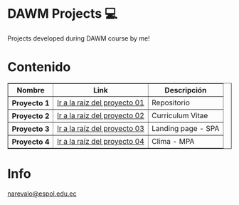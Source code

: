 # DAWM Projects :computer:
Projects developed during DAWM course by me!

# Contenido

<table border="1" align="center">
<tr>
 <th>Nombre</th>
 <th>Link</th>
 <th>Descripción</th>
</tr>

<tr>
 <th>Proyecto 1</th>
 <td>
  <a href="https://github.com/Nick451109/dawm-repo" target="_blank" >Ir a la raíz del proyecto 01</a>
 </td>
 <td>Repositorio</td>
</tr>
 
 <tr>
 <th>Proyecto 2</th>
 <td>
  <a href="https://github.com/Nick451109/curriculum" target="_blank" >Ir a la raíz del proyecto 02</a>
 </td>
 <td>Curriculum Vitae</td>
</tr>

<tr>
 <th>Proyecto 3</th>
 <td>
  <a href="https://github.com/Nick451109/dawm-repo/tree/main/proyecto02" target="_blank">Ir a la raíz del proyecto 03</a>
  <td>Landing page - SPA</td>
 </td>
</tr>

<tr>
 <th>Proyecto 4</th>
 <td>
  <a href="https://github.com/Nick451109/dawm-repo/tree/main/proyecto03" target="_blank">Ir a la raíz del proyecto 04</a>
  <td>Clima - MPA</td>
 </td>
</tr>

</table>

# Info
narevalo@espol.edu.ec

